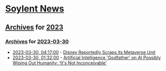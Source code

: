 # [Soylent News](../../../README.md)

## [Archives](../../index.md) for [2023](../index.md)

### [Archives](../../index.md) for [2023-03-30](index.md)

* [2023-03-30, 04:17:00](https://soylentnews.org/article.pl?sid=23/03/29/1811240&from=rss) - [Disney Reportedly Scraps its Metaverse Unit](https://soylentnews.org/article.pl?sid=23/03/29/1811240&from=rss)
* [2023-03-30, 01:32:00](https://soylentnews.org/article.pl?sid=23/03/29/1155211&from=rss) - [Artificial Intelligence 'Godfather' on AI Possibly Wiping Out Humanity: ‘It's Not Inconceivable’](https://soylentnews.org/article.pl?sid=23/03/29/1155211&from=rss)
